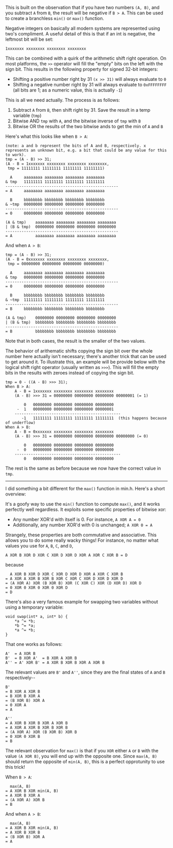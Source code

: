 This is built on the observation that if you have two numbers ```(A, B)```, and you subtract ```A``` from ```B```, the result will be negative if ```B > A```. This can be used to create a branchless ```min()``` or ```max()``` function.  

Negative integers on basically all modern systems are represented using two's compliment. A useful detail of this is that if an int is negative, the leftmost bit will be set:
```
1xxxxxxx xxxxxxxx xxxxxxxx xxxxxxxx
```
This can be combined with a quirk of the arithmetic shift right operation. On most platforms, the ```>>``` operator will fill the "empty" bits on the left with the sign bit. This results in the following property for signed 32-bit integers:
- Shifting a positive number right by 31 ```(x >> 31)``` will always evaluate to ```0```
- Shifting a negative number right by 31 will always evaluate to ```0xFFFFFFFF``` (all bits are 1; as a numeric value, this is actually ```-1```)  

This is all we need actually. The process is as follows:  

1) Subtract ```A``` from ```B```, then shift right by 31. Save the result in a temp variable (```tmp```)
2) Bitwise AND ```tmp``` with ```A```, and the bitwise inverse of ```tmp``` with ```B```
3) Bitwise OR the results of the two bitwise ands to get the min of ```A``` and ```B```  

Here's what this looks like when ```B > A```:
```
(note: a and b represent the bits of A and B, respectively. x represents an unknown bit, e.g. a bit that could be any value for this to work).
tmp = (A - B) >> 31; 
(A - B = 1xxxxxxx xxxxxxxx xxxxxxxx xxxxxxxx,
 tmp = 11111111 11111111 11111111 11111111)

  A     aaaaaaaa aaaaaaaa aaaaaaaa aaaaaaaa
& tmp   11111111 11111111 11111111 11111111
-------------------------------------------------
= A     aaaaaaaa aaaaaaaa aaaaaaaa aaaaaaaa

  B     bbbbbbbb bbbbbbbb bbbbbbbb bbbbbbbb
& ~tmp  00000000 00000000 00000000 00000000
-------------------------------------------------
= 0     00000000 00000000 00000000 00000000

(A & tmp)    aaaaaaaa aaaaaaaa aaaaaaaa aaaaaaaa
| (B & tmp)  00000000 00000000 00000000 00000000
-------------------------------------------------
= A          aaaaaaaa aaaaaaaa aaaaaaaa aaaaaaaa
```
And when ```A > B```:
```
tmp = (A - B) >> 31;
(A - B = 0xxxxxxx xxxxxxxx xxxxxxxx xxxxxxxx,
 tmp = 00000000 00000000 00000000 00000000)

  A     aaaaaaaa aaaaaaaa aaaaaaaa aaaaaaaa
& tmp   00000000 00000000 00000000 00000000
-------------------------------------------------
= 0     00000000 00000000 00000000 00000000

  B     bbbbbbbb bbbbbbbb bbbbbbbb bbbbbbbb
& ~tmp  11111111 11111111 11111111 11111111
-------------------------------------------------
= B     bbbbbbbb bbbbbbbb bbbbbbbb bbbbbbbb

(A & tmp)    00000000 00000000 00000000 00000000
| (B & tmp)  bbbbbbbb bbbbbbbb bbbbbbbb bbbbbbbb
-------------------------------------------------
= B          bbbbbbbb bbbbbbbb bbbbbbbb bbbbbbbb
```
  
Note that in both cases, the result is the smaller of the two values.  
  
The behavior of arithematic shifts copying the sign bit over the whole number here actually isn't necessary; there's another trick that can be used to get around it. To illustrate this, an example will be provide below with the logical shift right operator (usually written as ```>>>```). This will fill the empty bits in the results with zeroes instead of copying the sign bit.
```
tmp = 0 - ((A - B) >>> 31);
When B > A:
    A - B = 1xxxxxxx xxxxxxxx xxxxxxxx xxxxxxxx
    (A - B) >>> 31 = 00000000 00000000 00000000 00000001 (= 1)

        0   00000000 00000000 00000000 00000000
     -  1   00000000 00000000 00000000 00000001
    ----------------------------------------------
       -1   11111111 11111111 11111111 11111111  (this happens because of underflow)
When A > B:
    A - B = 0xxxxxxx xxxxxxxx xxxxxxxx xxxxxxxx
    (A - B) >>> 31 = 00000000 00000000 00000000 00000000 (= 0)

        0   00000000 00000000 00000000 00000000
     -  0   00000000 00000000 00000000 00000000
    ----------------------------------------------
        0   00000000 00000000 00000000 00000000
```
The rest is the same as before because we now have the correct value in ```tmp```.

---
  
I did something a bit different for the ```max()``` function in min.h. Here's a short overview:

It's a goofy way to use the ```min()``` function to compute ```max()```, and it works perfectly well regardless. It exploits some specific properties of bitwise xor:  
- Any number XOR'd with itself is 0. For instance,
```A XOR A = 0```
- Additionally, any number XOR'd with 0 is unchanged;
```A XOR 0 = A```  

Strangely, these properties are both commutative and associative. This allows you to do some really wacky things! For instance, no matter what values you use for ```A```, ```B```, ```C```, and ```D```,
```
A XOR B XOR D XOR C XOR D XOR D XOR A XOR C XOR B = D
```
because
```
  A XOR B XOR D XOR C XOR D XOR D XOR A XOR C XOR B
= A XOR A XOR B XOR B XOR C XOR C XOR D XOR D XOR D
= (A XOR A) XOR (B XOR B) XOR (C XOR C) XOR (D XOR D) XOR D
= 0 XOR 0 XOR 0 XOR 0 XOR D
= D
```
There's also a very famous example for swapping two variables without using a temporary variable:
```
void swap(int* a, int* b) {
    *a ^= *b;
    *b ^= *a;
    *a ^= *b;
}
```
That one works as follows:
```
A'  = A XOR B
B'  = B XOR A'  = B XOR A XOR B
A'' = A' XOR B' = A XOR B XOR B XOR A XOR B
```
The relevant values are ```B'``` and ```A''```, since they are the final states of ```A``` and ```B``` respectively--
```
B'
= B XOR A XOR B
= B XOR B XOR A
= (B XOR B) XOR A
= 0 XOR A
= A

A''
= A XOR B XOR B XOR A XOR B
= A XOR A XOR B XOR B XOR B
= (A XOR A) XOR (B XOR B) XOR B
= 0 XOR 0 XOR B
= B
```
The relevant observation for ```max()``` is that if you ```XOR``` either ```A``` or ```B``` with the value ```(A XOR B)```, you will end up with the opposite one. Since ```max(A, B)``` should return the opposite of ```min(A, B)```, this is a perfect opprotunity to use this trick!  

When ```B > A```:
```
  max(A, B)
= A XOR B XOR min(A, B) 
= A XOR B XOR A
= (A XOR A) XOR B
= B
```
And when ```A > B```:
```
  max(A, B)
= A XOR B XOR min(A, B) 
= A XOR B XOR B
= (B XOR B) XOR A
= A
```
